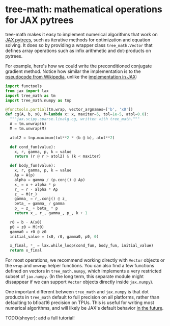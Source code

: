 # tree-math: mathematical operations for JAX pytrees

tree-math makes it easy to implement numerical algorithms that work on
[JAX pytrees](https://jax.readthedocs.io/en/latest/pytrees.html), such as
iterative methods for optimization and equation solving. It does so by providing
a wrapper class `tree_math.Vector` that defines array operations such as
infix arithmetic and dot-products on pytrees.

For example, here's how we could write the preconditioned conjugate gradient
method. Notice how similar the implementation is to the [pseudocode from
Wikipedia](https://en.wikipedia.org/wiki/Conjugate_gradient_method#The_preconditioned_conjugate_gradient_method),
unlike the [implementation in JAX](https://github.com/google/jax/blob/b5aea7bc2da4fb5ef96c87a59bfd1486d8958dd7/jax/_src/scipy/sparse/linalg.py#L111-L121):

```python
import functools
from jax import lax
import tree_math as tm
import tree_math.numpy as tnp

@functools.partial(tm.wrap, vector_argnames=['b', 'x0'])
def cg(A, b, x0, M=lambda x: x, maxiter=5, tol=1e-5, atol=0.0):
  """jax.scipy.sparse.linalg.cg, written with tree_math."""
  A = tm.unwrap(A)
  M = tm.unwrap(M)

  atol2 = tnp.maximum(tol**2 * (b @ b), atol**2)

  def cond_fun(value):
    x, r, gamma, p, k = value
    return (r @ r > atol2) & (k < maxiter)

  def body_fun(value):
    x, r, gamma, p, k = value
    Ap = A(p)
    alpha = gamma / (p.conj() @ Ap)
    x_ = x + alpha * p
    r_ = r - alpha * Ap
    z_ = M(r_)
    gamma_ = r_.conj() @ z_
    beta_ = gamma_ / gamma
    p_ = z_ + beta_ * p
    return x_, r_, gamma_, p_, k + 1

  r0 = b - A(x0)
  p0 = z0 = M(r0)
  gamma0 = r0 @ z0
  initial_value = (x0, r0, gamma0, p0, 0)

  x_final, *_ = lax.while_loop(cond_fun, body_fun, initial_value)
  return x_final
```

For most operations, we recommend working directly with `Vector` objects or the
`wrap` and `unwrap` helper functions. You can also find a few functions defined
on vectors in `tree_math.numpy`, which implements a very restricted subset
of `jax.numpy`. (In the long term, this separate module might dissappear if we
can support `Vector` objects directly inside `jax.numpy`).

One important different between `tree_math` and `jax.numpy` is that dot
products in `tree_math` default to full precision on all platforms, rather
than defaulting to bfloat16 precision on TPUs. This is useful for writing most
numerical algorithms, and will likely be JAX's default behavior
[in the future](https://github.com/google/jax/pull/7859).

TODO(shoyer): add a full tutorial!
